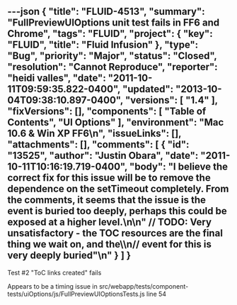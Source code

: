 ---json
{
  "title": "FLUID-4513",
  "summary": "FullPreviewUIOptions unit test fails in FF6 and Chrome",
  "tags": "FLUID",
  "project": {
    "key": "FLUID",
    "title": "Fluid Infusion"
  },
  "type": "Bug",
  "priority": "Major",
  "status": "Closed",
  "resolution": "Cannot Reproduce",
  "reporter": "heidi valles",
  "date": "2011-10-11T09:59:35.822-0400",
  "updated": "2013-10-04T09:38:10.897-0400",
  "versions": [
    "1.4"
  ],
  "fixVersions": [],
  "components": [
    "Table of Contents",
    "UI Options"
  ],
  "environment": "Mac 10.6 & Win XP FF6\n",
  "issueLinks": [],
  "attachments": [],
  "comments": [
    {
      "id": "13525",
      "author": "Justin Obara",
      "date": "2011-10-11T10:16:19.719-0400",
      "body": "I believe the correct fix for this issue will be to remove the dependence on the setTimeout completely. From the comments, it seems that the issue is the event is buried too deeply, perhaps this could be exposed at a higher level.\n\n\" // TODO: Very unsatisfactory - the TOC resources are the final thing we wait on, and the\\\n// event for this is very deeply buried\"\n"
    }
  ]
}
---
Test #2 "ToC links created" fails&#x20;

Appears to be a timing issue in src/webapp/tests/component-tests/uiOptions/js/FullPreviewUIOptionsTests.js line 54&#x20;

        